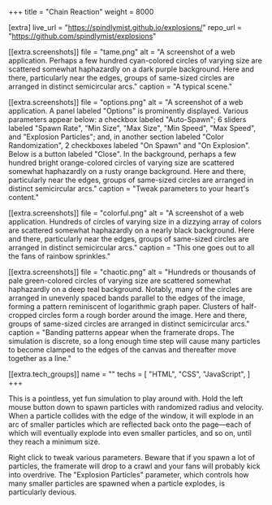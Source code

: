 +++
title = "Chain Reaction"
weight = 8000

[extra]
live_url = "https://spindlymist.github.io/explosions/"
repo_url = "https://github.com/spindlymist/explosions"

[[extra.screenshots]]
file = "tame.png"
alt = "A screenshot of a web application. Perhaps a few hundred cyan-colored circles of varying size are scattered somewhat haphazardly on a dark purple background. Here and there, particularly near the edges, groups of same-sized circles are arranged in distinct semicircular arcs."
caption = "A typical scene."

[[extra.screenshots]]
file = "options.png"
alt = "A screenshot of a web application. A panel labeled \"Options\" is prominently displayed. Various parameters appear below: a checkbox labeled \"Auto-Spawn\"; 6 sliders labeled \"Spawn Rate\", \"Min Size\", \"Max Size\", \"Min Speed\", \"Max Speed\", and \"Explosion Particles\"; and, in another section labeled \"Color Randomization\", 2 checkboxes labeled \"On Spawn\" and \"On Explosion\". Below is a button labeled \"Close\". In the background, perhaps a few hundred bright orange-colored circles of varying size are scattered somewhat haphazardly on a rusty orange background. Here and there, particularly near the edges, groups of same-sized circles are arranged in distinct semicircular arcs."
caption = "Tweak parameters to your heart's content."

[[extra.screenshots]]
file = "colorful.png"
alt = "A screenshot of a web application. Hundreds of circles of varying size in a dizzying array of colors are scattered somewhat haphazardly on a nearly black background. Here and there, particularly near the edges, groups of same-sized circles are arranged in distinct semicircular arcs."
caption = "This one goes out to all the fans of rainbow sprinkles."

[[extra.screenshots]]
file = "chaotic.png"
alt = "Hundreds or thousands of pale green-colored circles of varying size are scattered somewhat haphazardly on a deep teal background. Notably, many of the circles are arranged in unevenly spaced bands parallel to the edges of the image, forming a pattern reminiscent of logarithmic graph paper. Clusters of half-cropped circles form a rough border around the image. Here and there, groups of same-sized circles are arranged in distinct semicircular arcs."
caption = "Banding patterns appear when the framerate drops. The simulation is discrete, so a long enough time step will cause many particles to become clamped to the edges of the canvas and thereafter move together as a line."

[[extra.tech_groups]]
name = ""
techs = [
    "HTML",
    "CSS",
    "JavaScript",
]
+++

This is a pointless, yet fun simulation to play around with. Hold the left mouse button down to spawn particles with randomized radius and velocity. When a particle collides with the edge of the window, it will explode in an arc of smaller particles which are reflected back onto the page—each of which will eventually explode into even smaller particles, and so on, until they reach a minimum size.

Right click to tweak various parameters. Beware that if you spawn a lot of particles, the framerate will drop to a crawl and your fans will probably kick into overdrive. The "Explosion Particles" parameter, which controls how many smaller particles are spawned when a particle explodes, is particularly devious.
